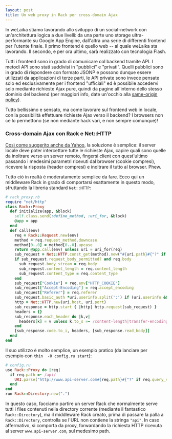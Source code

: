```yaml
---
layout: post
title: Un web proxy in Rack per cross-domain Ajax
---
```


In weLaika stiamo lavorando allo sviluppo di un social-network con un'architettura logica a due livelli: da una parte uno storage ultra-performante su Google App Engine, dall'altra una serie di differenti frontend per l'utente finale. Il primo frontend è quello web -- al quale weLaika sta lavorando. Il secondo, e per ora ultimo, sarà realizzato con tecnologia Flash.

Tutti i frontend sono in grado di comunicare col backend tramite API. I metodi API sono stati suddivisi in  "pubblici" e "privati". Quelli pubblici sono in grado di rispondere con formato JSONP e possono dunque essere utilizzati da applicazioni di terze parti, le API private sono invece pensate solo ed esclusivamente per i frontend "ufficiali" ed è possibile accedervi solo mediante richieste Ajax pure, quindi da pagine all'interno dello stesso dominio del backend (per maggiori info, date un'occhio alla [same-origin policy](http://en.wikipedia.org/wiki/Same_origin_policy)).

Tutto bellissimo e sensato, ma come lavorare sul frontend web in locale, con la possibilità effettuare richieste Ajax verso il backend? I browsers non ce lo permettono (se non mediante hack vari, e non sempre comunque)!

### Cross-domain Ajax con Rack e Net::HTTP

[Così come suggerito anche da Yahoo](http://developer.yahoo.com/javascript/howto-proxy.html), la soluzione è semplice: il server locale deve poter intercettare tutte le richieste Ajax, capire quali sono quelle da inoltrare verso un server remoto, fingersi client con quest'ultimo passando i medesimi parametri ricevuti dal browser (cookie compresi), ricevere la risposta (header compresi) e inoltrare il tutto al browser. Phew.

Tutto ciò in realtà è moderatamente semplice da fare. Ecco qui un middleware Rack in grado di comportarsi esattamente in questo modo, sfruttando la libreria standard `Net::HTTP`:

```ruby
# rack_proxy.rb
require "net/http"
class Rack::Proxy
  def initialize(app, &block)
    self.class.send(:define_method, :uri_for, &block)
    @app = app
  end
  def call(env)
    req = Rack::Request.new(env)
    method = req.request_method.downcase
    method[0..0] = method[0..0].upcase
    return @app.call(env) unless uri = uri_for(req)
    sub_request = Net::HTTP.const_get(method).new("#{uri.path}#{"?" if uri.query}#{uri.query}")
    if sub_request.request_body_permitted? and req.body
      sub_request.body_stream = req.body
      sub_request.content_length = req.content_length
      sub_request.content_type = req.content_type
    end
    sub_request["Cookie"] = req.env["HTTP_COOKIE"]
    sub_request["Accept-Encoding"] = req.accept_encoding
    sub_request["Referer"] = req.referer
    sub_request.basic_auth *uri.userinfo.split(':') if (uri.userinfo && uri.userinfo.index(':'))
    http = Net::HTTP.new(uri.host, uri.port)
    sub_response = http.start { |http| http.request(sub_request) }
    headers = {}
    sub_response.each_header do |k,v|
      headers[k] = v unless k.to_s =~ /content-length|transfer-encoding/i
    end
    [sub_response.code.to_i, headers, [sub_response.read_body]]
  end
end
```

Il suo utilizzo è molto semplice, un esempio pratico (da lanciare per esempio con `thin  -R config.ru start`):

```ruby
# config.ru
use Rack::Proxy do |req|
  if req.path =~ /api/
    URI.parse("http://www.api-server.com#{req.path}#{"?" if req.query_string}#{req.query_string}")
  end
end
run Rack::Directory.new(".")
```

In questo caso, facciamo partire un server Rack che normalmente serve tutti i files contenuti nella directory corrente (mediante il fantastico `Rack::Directory`), ma il middleware Rack creato, prima di passare la palla a `Rack::Directory`, controlla se l'URL non contiene la stringa `"api"`. In caso affermativo, si comporta da proxy, forwardando la richiesta HTTP ricevuta al server `www.api-server.com`, sul medesimo path.
